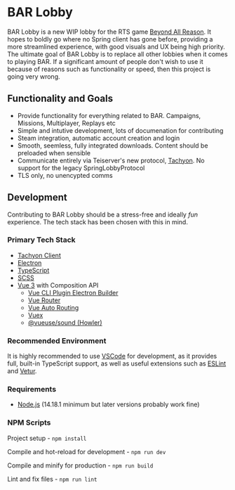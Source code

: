 # BAR Lobby

BAR Lobby is a new WIP lobby for the RTS game [Beyond All Reason](https://github.com/beyond-all-reason/Beyond-All-Reason). It hopes to boldly go where no Spring client has gone before, providing a more streamlined experience, with good visuals and UX being high priority. The ultimate goal of BAR Lobby is to replace all other lobbies when it comes to playing BAR. If a significant amount of people don't wish to use it because of reasons such as functionality or speed, then this project is going very wrong.

## Functionality and Goals

- Provide functionality for everything related to BAR. Campaigns, Missions, Multiplayer, Replays etc
- Simple and intutive development, lots of documenation for contributing
- Steam integration, automatic account creation and login
- Smooth, seemless, fully integrated downloads. Content should be preloaded when sensible
- Communicate entirely via Teiserver's new protocol, [Tachyon](https://github.com/beyond-all-reason/teiserver/tree/master/documents/tachyon). No support for the legacy SpringLobbyProtocol
- TLS only, no unencypted comms

## Development
Contributing to BAR Lobby should be a stress-free and ideally _fun_ experience. The tech stack has been chosen with this in mind.

### Primary Tech Stack
- [Tachyon Client](https://github.com/Jazcash/tachyon-client)
- [Electron](https://www.electronjs.org/)
- [TypeScript](https://www.typescriptlang.org/)
- [SCSS](https://sass-lang.com/)
- [Vue 3](https://v3.vuejs.org/) with Composition API
  - [Vue CLI Plugin Electron Builder](https://nklayman.github.io/vue-cli-plugin-electron-builder/)
  - [Vue Router](https://next.router.vuejs.org/guide/)
  - [Vue Auto Routing](https://github.com/ktsn/vue-cli-plugin-auto-routing)
  - [Vuex](https://vuex.vuejs.org/)
  - [@vueuse/sound (Howler)](https://github.com/vueuse/sound)

### Recommended Environment
It is highly recommended to use [VSCode](https://code.visualstudio.com/) for development, as it provides full, built-in TypeScript support, as well as useful extensions such as [ESLint](https://marketplace.visualstudio.com/items?itemName=dbaeumer.vscode-eslint) and [Vetur](https://marketplace.visualstudio.com/items?itemName=octref.vetur).

### Requirements
- [Node.js](https://nodejs.org/en/download/) (14.18.1 minimum but later versions probably work fine)

### NPM Scripts
Project setup - `npm install`

Compile and hot-reload for development - `npm run dev`

Compile and minify for production - `npm run build`

Lint and fix files - `npm run lint`
